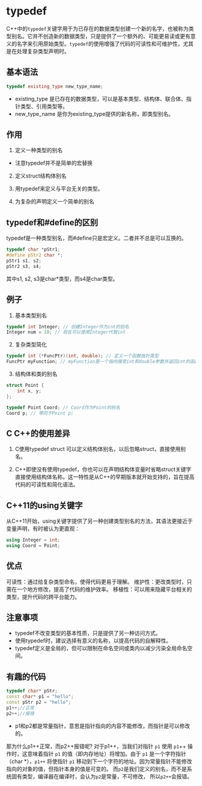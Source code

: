 # typedef
C++中的`typedef`关键字用于为已存在的数据类型创建一个新的名字，也被称为类型别名。它并不创造新的数据类型，只是提供了一个额外的、可能更易读或更有意义的名字来引用原始类型。`typedef`的使用增强了代码的可读性和可维护性，尤其是在处理复杂类型声明时。

## 基本语法
```cpp
typedef existing_type new_type_name;
```
- existing_type 是已存在的数据类型，可以是基本类型、结构体、联合体、指针类型、引用类型等。
- new_type_name 是你为existing_type提供的新名称，即类型别名。

## 作用
1. 定义一种类型的别名
- 注意typedef并不是简单的宏替换

2. 定义struct结构体别名

3. 用typedef来定义与平台无关的类型。

4. 为复杂的声明定义一个简单的别名

## typedef和#define的区别
typedef是一种类型别名，而#define只是宏定义。二者并不总是可以互换的。
```cpp
typedef char *pStr1;
#define pStr2 char *;
pStr1 s1, s2;
pStr2 s3, s4;
```
其中s1, s2, s3是char*类型，而s4是char类型。

## 例子
1. 基本类型别名
```cpp
typedef int Integer; // 创建Integer作为int的别名
Integer num = 10; // 现在可以使用Integer代替int
```

2. 复杂类型简化
```cpp
typedef int (*FuncPtr)(int, double); // 定义一个函数指针类型
FuncPtr myFunction; // myFunction是一个指向接受int和double参数并返回int的函数的指针
```

3. 结构体和类的别名
```cpp
struct Point {
    int x, y;
};

typedef Point Coord; // Coord作为Point的别名
Coord p; // 等同于Point p;
```

## C C++的使用差异
1. C使用typedef struct 可以定义结构体别名，以后忽略struct，直接使用别名。

2. C++即使没有使用typedef，你也可以在声明结构体变量时省略struct关键字直接使用结构体名称。这一特性是从C++的早期版本就开始支持的，旨在提高代码的可读性和简化语法。

## C++11的using关键字
从C++11开始，using关键字提供了另一种创建类型别名的方法，其语法更接近于变量声明，有时被认为更直观：
```cpp
using Integer = int;
using Coord = Point;
```

## 优点
可读性：通过给复杂类型命名，使得代码更易于理解。
维护性：更改类型时，只需在一个地方修改，提高了代码的维护效率。
移植性：可以用来隐藏平台相关的类型，提升代码的跨平台能力。

## 注意事项
- typedef不改变类型的基本性质，只是提供了另一种访问方式。
- 使用typedef时，建议选择有意义的名称，以提高代码的自解释性。
- typedef定义是全局的，但可以限制在命名空间或类内以减少污染全局命名空间。

## 有趣的代码
```cpp
typedef char* pStr;
const char* p1 = "hello";
const pStr p2 = "hello";
p1++;//正常
p2++;//报错
```
- p1和p2都是常量指针，意思是指针指向的内容不能修改，而指针是可以修改的。

那为什么p1++正常，而p2++报错呢?
对于p1++，当我们对指针 `p1` 使用 `p1`++ 操作时，这意味着指针 `p1` 的值（即内存地址）将增加。由于 `p1` 是一个字符指针（char *），`p1++` 将使指针 `p1` 移动到下一个字符的地址。因为常量指针不能修改指向的对象的值，但指针本身的值是可变的。
而`p2`是我们定义的别名，而不是系统固有类型，编译器在编译时，会认为`p2`是常量，不可修改，
所以`p2++`会报错。




